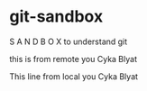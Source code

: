 # git-sandbox
S A N D B O X to understand git

this is from remote you Cyka Blyat

This line from local you Cyka Blyat